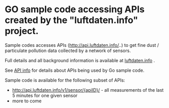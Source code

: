 # GO sample code accessing APIs created by the "luftdaten.info" project.

Sample codes accesses APIs (http://api.luftdaten.info/..) to get fine dust / particulate pollution data collected by a network of sensors.

Full details and all background information is available at [luftdaten.info](http://luftdaten.info) .

See [API info](https://github.com/opendata-stuttgart/meta/wiki/APIs) for details about APIs being used by Go sample code.

Sample code is available for the following subset of APIs:

- http://api.luftdaten.info/v1/sensor/{apiID}/ - all measurements of the last 5 minutes for one given sensor
- more to come
